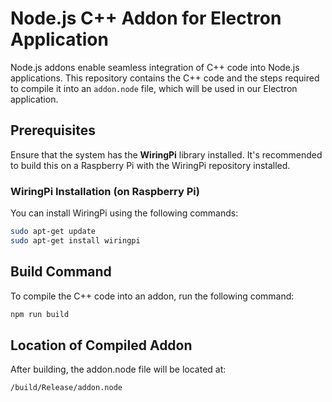 # Node.js C++ Addon for Electron Application

Node.js addons enable seamless integration of C++ code into Node.js applications. This repository contains the C++ code and the steps required to compile it into an `addon.node` file, which will be used in our Electron application.

## Prerequisites

Ensure that the system has the **WiringPi** library installed. It's recommended to build this on a Raspberry Pi with the WiringPi repository installed.

### WiringPi Installation (on Raspberry Pi)

You can install WiringPi using the following commands:

```bash
sudo apt-get update
sudo apt-get install wiringpi
```

## Build Command

To compile the C++ code into an addon, run the following command:

```bash
npm run build
```

## Location of Compiled Addon
After building, the addon.node file will be located at:
```bash
/build/Release/addon.node
```

